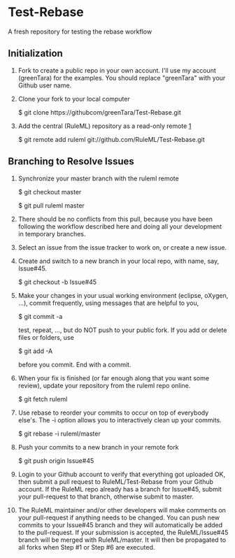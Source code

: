 Test-Rebase
===========

A fresh repository for testing the rebase workflow

Initialization
--------------
1. Fork to create a public repo in your own account. I'll use my account (greenTara) for the examples. 
You should replace "greenTara" with your Github user name.

2. Clone your fork to your local computer

    $ git clone https://githubcom/greenTara/Test-Rebase.git

3. Add the central (RuleML) repository as a read-only remote [1]

    $ git remote add ruleml git://github.com/RuleML/Test-Rebase.git

Branching to Resolve Issues
---------------------------
1. Synchronize your master branch with the ruleml remote

    $ git checkout master
    
    $ git pull ruleml master
    
2. There should be no conflicts from this pull, because you have been following the
  workflow described here and doing all your development in temporary branches.
    
3. Select an issue from the issue tracker to work on, or create a new issue.

4. Create and switch to a new branch in your local repo, with name, say, Issue#45.

    $ git checkout -b Issue#45 

5. Make your changes in your usual working environment (eclipse, oXygen, ...),
   commit frequently, using messages that are helpful to you, 
       
    $ git commit -a

    test, repeat, ..., but do NOT push to your public fork. 
    If you add or delete files or folders, use

    $ git add -A
    
    before you commit. End with a commit.
   
6. When your fix is finished (or far enough along that you want some review), 
  update your repository from the ruleml repo online. 

    $ git fetch ruleml
    
7. Use rebase to reorder your commits to occur on top of everybody else's. 
   The -i option allows you to interactively clean up your commits.

    $ git rebase -i ruleml/master
    
8. Push your commits to a new branch in your remote fork

    $ git push origin Issue#45
    
9. Login to your Github account to verify that everything got uploaded OK, then
submit a pull request to RuleML/Test-Rebase from your Github account.
If the RuleML repo already has a branch for Issue#45, submit your pull-request to that branch,
otherwise submit to master.

10. The RuleML maintainer and/or other developers will make comments on your pull-request if 
anything needs to be changed.
You can push new commits to your Issue#45 branch and they will automatically be added to the pull-request.
If your submission is accepted, the RuleML/Issue#45 branch will be merged with RuleML/master.
It will then be propagated to all forks when Step #1 or Step #6 are executed.
                 
[1]:http://git-scm.com/book/en/Git-Basics-Working-with-Remotes     

